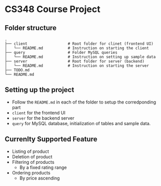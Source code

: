 # CS348 Course Project
## Folder structure
```
.
├── client                  # Root folder for clinet (frontend UI) 
│   └── README.md           # Instruction on starting the client
├── query                   # Folder MySQL queries
│   └── README.md           # Instruction on setting up sample data
├── server                  # Root folder for server (backend)
│   └── README.md           # Instruction on starting the server
├── TODO.md
└── README.md
```

## Setting up the project
- Follow the `README.md` in each of the folder to setup the corredponding part
- `client` for the frontend UI
- `server` for the backend server
- `query` for MySQL database, initialization of tables and sample data.

## Currenlty Supported Feature
- Listing of product
- Deletion of product
- Filtering of products
  - By a fixed rating range
- Ordering products
  - By price ascending
